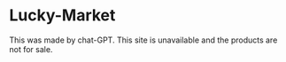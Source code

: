 # Lucky-Market
This was made by chat-GPT.
This site is unavailable and the products are not for sale.
